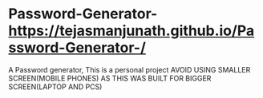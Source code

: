 # Password-Generator- https://tejasmanjunath.github.io/Password-Generator-/
A Password generator, This is a personal project 
AVOID USING SMALLER SCREEN(MOBILE PHONES) AS THIS WAS BUILT FOR BIGGER SCREEN(LAPTOP AND PCS)

